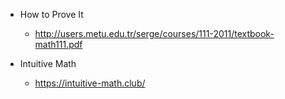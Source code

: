 * How to Prove It
  * http://users.metu.edu.tr/serge/courses/111-2011/textbook-math111.pdf

* Intuitive Math
  * https://intuitive-math.club/
